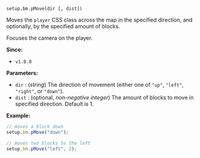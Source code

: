 `setup.bm.pMove(dir [, dist])`

Moves the `player` CSS class across the map in the specified direction, and optionally, by the specified amount of blocks.

Focuses the camera on the player.

**Since:**
- `v1.0.0`

**Parameters:**
- `dir` : (*string*) The direction of movement (either one of `"up"`, `"left"`, `"right"`, or `"down"`).
- `dist` : (optional, *non-negative integer*) The amount of blocks to move in specified direction. Default is 1.

**Example:**
```js
// moves a block down
setup.bm.pMove("down");

// moves two blocks to the left
setup.bm.pMove("left", 2);
```
